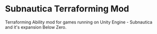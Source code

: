 # Subnautica Terraforming Mod
Terraforming Ability mod for games running on Unity Engine - Subnautica and it's expansion Below Zero.

